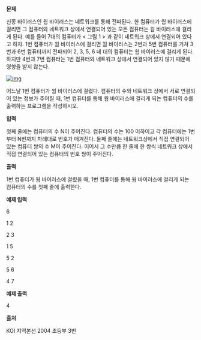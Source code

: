 **문제**

신종 바이러스인 웜 바이러스는 네트워크를 통해 전파된다. 한 컴퓨터가 웜 바이러스에 걸리면 그 컴퓨터와 네트워크 상에서 연결되어 있는 모든 컴퓨터는 웜 바이러스에 걸리게 된다. 예를 들어 7대의 컴퓨터가 < 그림 1 > 과 같이 네트워크 상에서 연결되어 있다고 하자. 1번 컴퓨터가 웜 바이러스에 걸리면 웜 바이러스는 2번과 5번 컴퓨터를 거쳐 3번과 6번 컴퓨터까지 전파되어 2, 3, 5, 6 네 대의 컴퓨터는 웜 바이러스에 걸리게 된다. 하지만 4번과 7번 컴퓨터는 1번 컴퓨터와 네트워크 상에서 연결되어 있지 않기 때문에 영향을 받지 않는다.

[![img](https://postfiles.pstatic.net/MjAxOTEwMThfMTA3/MDAxNTcxNDA4ODI4OTQw.P9bJXUD1JT7HnHwwaXkWVld1WzxI9IrtrPYxPQcM8a0g.cNn8mIg-UQWmycutC3v8C3KCzPyodVpd7YU1Y0N_Amkg.PNG.dhsin0468/image.png?type=w773)](https://blog.naver.com/PostView.nhn?blogId=dhsin0468&logNo=221681988880&categoryNo=42&parentCategoryNo=0&viewDate=&currentPage=1&postListTopCurrentPage=&from=postList&userTopListOpen=true&userTopListCount=5&userTopListManageOpen=false&userTopListCurrentPage=1#)

어느날 1번 컴퓨터가 웜 바이러스에 걸렸다. 컴퓨터의 수와 네트워크 상에서 서로 연결되어 있는 정보가 주어질 때, 1번 컴퓨터를 통해 웜 바이러스에 걸리게 되는 컴퓨터의 수를 출력하는 프로그램을 작성하시오.

 

**입력**

첫째 줄에는 컴퓨터의 수 N이 주어진다. 컴퓨터의 수는 100 이하이고 각 컴퓨터에는 1번부터 N번까지 차례대로 번호가 매겨진다. 둘째 줄에는 네트워크상에서 직접 연결되어 있는 컴퓨터 쌍의 수 M이 주어진다. 이어서 그 수만큼 한 줄에 한 쌍씩 네트워크 상에서 직접 연결되어 있는 컴퓨터의 번호 쌍이 주어진다.

 

**출력**

1번 컴퓨터가 웜 바이러스에 걸렸을 때, 1번 컴퓨터를 통해 웜 바이러스에 걸리게 되는 컴퓨터의 수를 첫째 줄에 출력한다.

 

**예제 입력**

6

1 2

2 3

1 5

5 2

5 6

4 7

**예제 출력**

4

**출처**

KOI 지역본선 2004 초등부 3번  